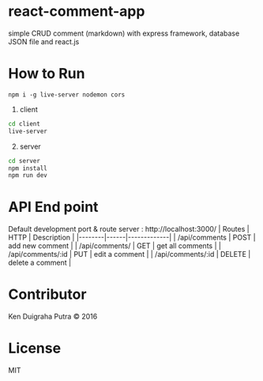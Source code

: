 # react-comment-app
simple CRUD comment (markdown) with express framework, database JSON file and react.js

# How to Run
`npm i -g live-server nodemon cors`
1. client
```sh
cd client
live-server
```
2. server
```sh
cd server
npm install
npm run dev
```

# API End point
Default development port & route server : http://localhost:3000/
| Routes | HTTP | Description |
|--------|------|-------------|
| /api/comments | POST | add new comment |
| /api/comments/ | GET | get all comments |
| /api/comments/:id | PUT | edit a comment |
| /api/comments/:id | DELETE | delete a comment |

# Contributor
Ken Duigraha Putra &copy; 2016

# License
MIT
